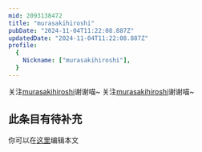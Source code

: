 ```yaml
---
mid: 2093138472
title: "murasakihiroshi"
pubDate: "2024-11-04T11:22:08.887Z"
updatedDate: "2024-11-04T11:22:08.887Z"
profile:
  {
    Nickname: ["murasakihiroshi"],
  }
---
```


关注[murasakihiroshi](https://space.bilibili.com/2093138472)谢谢喵~ 关注[murasakihiroshi](https://space.bilibili.com/2093138472)谢谢喵~

## 此条目有待补充
你可以在[这里](https://github.com/Yuhanawa/VTuber.ICU-Content/edit/master/v/murasakihiroshi/index.md)编辑本文
